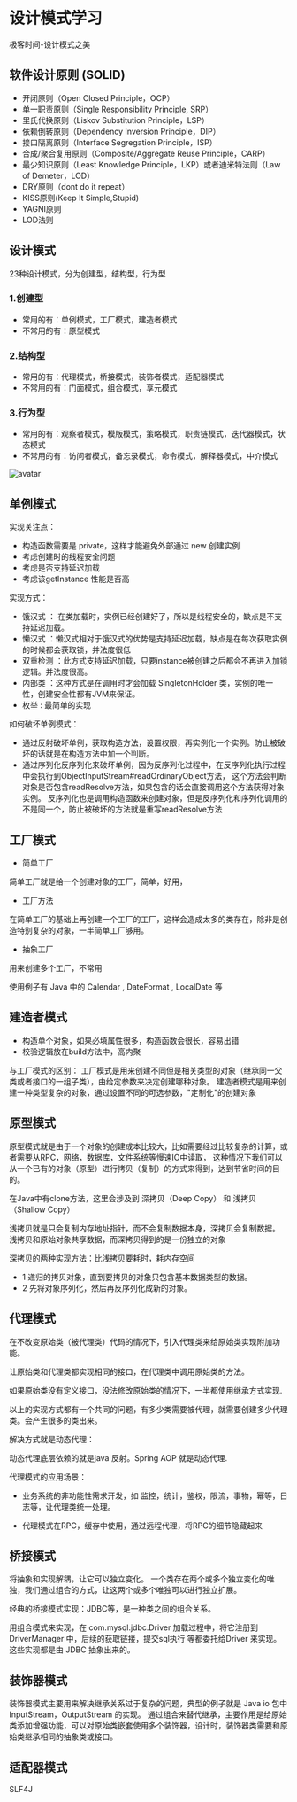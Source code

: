 # 设计模式学习
极客时间-设计模式之美
## 软件设计原则 (SOLID)

- 开闭原则（Open Closed Principle，OCP）
- 单一职责原则（Single Responsibility Principle, SRP）
- 里氏代换原则（Liskov Substitution Principle，LSP）
- 依赖倒转原则（Dependency Inversion Principle，DIP）
- 接口隔离原则（Interface Segregation Principle，ISP）
- 合成/聚合复用原则（Composite/Aggregate Reuse Principle，CARP）
- 最少知识原则（Least Knowledge Principle，LKP）或者迪米特法则（Law of Demeter，LOD）
- DRY原则（dont do it repeat）
- KISS原则(Keep It Simple,Stupid)
- YAGNI原则
- LOD法则

## 设计模式
23种设计模式，分为创建型，结构型，行为型
### 1.创建型
- 常用的有：单例模式，工厂模式，建造者模式
- 不常用的有：原型模式
### 2.结构型
- 常用的有：代理模式，桥接模式，装饰者模式，适配器模式
- 不常用的有：门面模式，组合模式，享元模式
### 3.行为型
- 常用的有：观察者模式，模版模式，策略模式，职责链模式，迭代器模式，状态模式
- 不常用的有：访问者模式，备忘录模式，命令模式，解释器模式，中介模式

![avatar](https://static001.geekbang.org/resource/image/f3/d3/f3262ef8152517d3b11bfc3f2d2b12d3.png)

## 单例模式

实现关注点：

- 构造函数需要是 private，这样才能避免外部通过 new 创建实例
- 考虑创建时的线程安全问题
- 考虑是否支持延迟加载
- 考虑该getInstance 性能是否高

实现方式：
- 饿汉式 ： 在类加载时，实例已经创建好了，所以是线程安全的，缺点是不支持延迟加载。
- 懒汉式 ：懒汉式相对于饿汉式的优势是支持延迟加载，缺点是在每次获取实例的时候都会获取锁，并法度很低
- 双重检测 ：此方式支持延迟加载，只要instance被创建之后都会不再进入加锁逻辑。并法度很高。
- 内部类 ：这种方式是在调用时才会加载 SingletonHolder 类，实例的唯一性，创建安全性都有JVM来保证。
- 枚举 : 最简单的实现

如何破坏单例模式：

- 通过反射破坏单例，获取构造方法，设置权限，再实例化一个实例。防止被破坏的话就是在构造方法中加一个判断。
- 通过序列化反序列化来破坏单例，因为反序列化过程中，在反序列化执行过程中会执行到ObjectInputStream#readOrdinaryObject方法，
这个方法会判断对象是否包含readResolve方法，如果包含的话会直接调用这个方法获得对象实例。
反序列化也是调用构造函数来创建对象，但是反序列化和序列化调用的不是同一个，防止被破坏的方法就是重写readResolve方法

## 工厂模式

- 简单工厂

简单工厂就是给一个创建对象的工厂，简单，好用，

- 工厂方法

在简单工厂的基础上再创建一个工厂的工厂，这样会造成太多的类存在，除非是创造特别复杂的对象，一半简单工厂够用。

- 抽象工厂

用来创建多个工厂，不常用

使用例子有 Java 中的 Calendar , DateFormat , LocalDate 等

## 建造者模式

- 构造单个对象，如果必填属性很多，构造函数会很长，容易出错
- 校验逻辑放在build方法中，高内聚

与工厂模式的区别：
工厂模式是用来创建不同但是相关类型的对象（继承同一父类或者接口的一组子类），由给定参数来决定创建哪种对象。
建造者模式是用来创建一种类型复杂的对象，通过设置不同的可选参数，"定制化"的创建对象

## 原型模式

原型模式就是由于一个对象的创建成本比较大，比如需要经过比较复杂的计算，或者需要从RPC，网络，数据库，文件系统等慢速IO中读取，
这种情况下我们可以从一个已有的对象（原型）进行拷贝（复制）的方式来得到，达到节省时间的目的。

在Java中有clone方法，这里会涉及到 深拷贝（Deep Copy） 和 浅拷贝（Shallow Copy）

浅拷贝就是只会复制内存地址指针，而不会复制数据本身，深拷贝会复制数据。
浅拷贝和原始对象共享数据，而深拷贝得到的是一份独立的对象

深拷贝的两种实现方法：比浅拷贝要耗时，耗内存空间

- 1 递归的拷贝对象，直到要拷贝的对象只包含基本数据类型的数据。
- 2 先将对象序列化，然后再反序列化成新的对象。

## 代理模式

在不改变原始类（被代理类）代码的情况下，引入代理类来给原始类实现附加功能。

让原始类和代理类都实现相同的接口，在代理类中调用原始类的方法。

如果原始类没有定义接口，没法修改原始类的情况下，一半都使用继承方式实现.

以上的实现方式都有一个共同的问题，有多少类需要被代理，就需要创建多少代理类。会产生很多的类出来。

解决方式就是动态代理：

动态代理底层依赖的就是java 反射。Spring AOP 就是动态代理.

代理模式的应用场景：
- 业务系统的非功能性需求开发，如 监控，统计，鉴权，限流，事物，幂等，日志等，让代理类统一处理。

- 代理模式在RPC，缓存中使用，通过远程代理，将RPC的细节隐藏起来

## 桥接模式

将抽象和实现解耦，让它可以独立变化。
一个类存在两个或多个独立变化的唯独，我们通过组合的方式，让这两个或多个唯独可以进行独立扩展。

经典的桥接模式实现：JDBC等，是一种类之间的组合关系。

用组合模式来实现，在 com.mysql.jdbc.Driver 加载过程中，将它注册到 DriverManager 中，后续的获取链接，提交sql执行
等都委托给Driver 来实现。这些实现都是由 JDBC 抽象出来的。

## 装饰器模式

装饰器模式主要用来解决继承关系过于复杂的问题，典型的例子就是 Java io 包中 InputStream，OutputStream 的实现。
通过组合来替代继承，主要作用是给原始类添加增强功能，可以对原始类嵌套使用多个装饰器，设计时，装饰器类需要和原始类继承相同的抽象类或接口。

## 适配器模式

SLF4J
